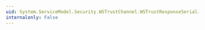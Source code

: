 ```yaml
---
uid: System.ServiceModel.Security.WSTrustChannel.WSTrustResponseSerializer
internalonly: False
---
```

